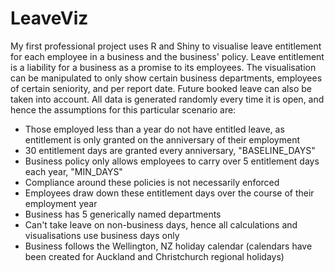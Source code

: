 # LeaveViz
My first professional project uses R and Shiny to visualise leave entitlement for each employee in a business and the business' policy. Leave entitlement is a liability for a business as a promise to its employees. The visualisation can be manipulated to only show certain business departments, employees of certain seniority, and per report date. Future booked leave can also be taken into account.
All data is generated randomly every time it is open, and hence the assumptions for this particular scenario are:
* Those employed less than a year do not have entitled leave, as entitlement is only granted on the anniversary of their employment
* 30 entitlement days are granted every anniversary, "BASELINE_DAYS"
* Business policy only allows employees to carry over 5 entitlement days each year, "MIN_DAYS"
* Compliance around these policies is not necessarily enforced
* Employees draw down these entitlement days over the course of their employment year
* Business has 5 generically named departments
* Can't take leave on non-business days, hence all calculations and visualisations use business days only
* Business follows the Wellington, NZ holiday calendar (calendars have been created for Auckland and Christchurch regional holidays)

